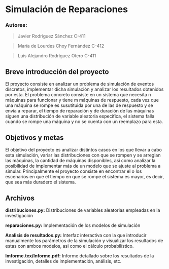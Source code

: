 # Simulación de Reparaciones

### Autores:
> Javier Rodríguez Sánchez C-411

> María de Lourdes Choy Fernández C-412

> Luis Alejandro Rodríguez Otero C-411

## Breve introducción del proyecto ##

El proyecto consiste en analizar un problema de simulación de eventos discretos, implementar dicha simulación y analizar los resultados obtenidos por esta. El problema concreto consiste en un sistema que necesita n máquinas para funcionar y tiene m máquinas de respuesto, cada vez que una máquina se rompe es susutituida por una de las de respuesto y se envía a reparar, el tiempo de reparación y de duración de las máquinas siguen una distribución de variable aleatoria específica, el sistema falla cuando se rompe una máquina y no se cuenta con un reemplazo para esta.

## Objetivos y metas ##

El objetivo del proyecto es analizar distintos casos en los que llevar a cabo esta simulación, variar las distribuciones con que se rompen y se arreglan las máquinas, la cantidad de máquinas disponibles, asi como analizar la posibilidad de implementar más de un modelo que se ajuste al problema a simular. Principalmente el proyecto consiste en encontrar el o los escenarios en que el tiempo en que se rompe el sistema es mayor, es decir, que sea más duradero el sistema.

## Archivos ##

**distribuciones.py:** Distribuciones de variables aleatorias empleadas en la investigación

**reparaciones.py:** Implementación de los modelos de simulación

**Analisis de resultados.py:** Interfaz interactiva con la que introducir manualmente los parámetros de la simulación y visualizar los resultados de estas con ambos modelos, asi como el cálculo probabilístico.

**Imforme.tex/Informe.pdf:** Informe detallado sobre los resultados de la investigación, detalles de implementación, análisis, etc.